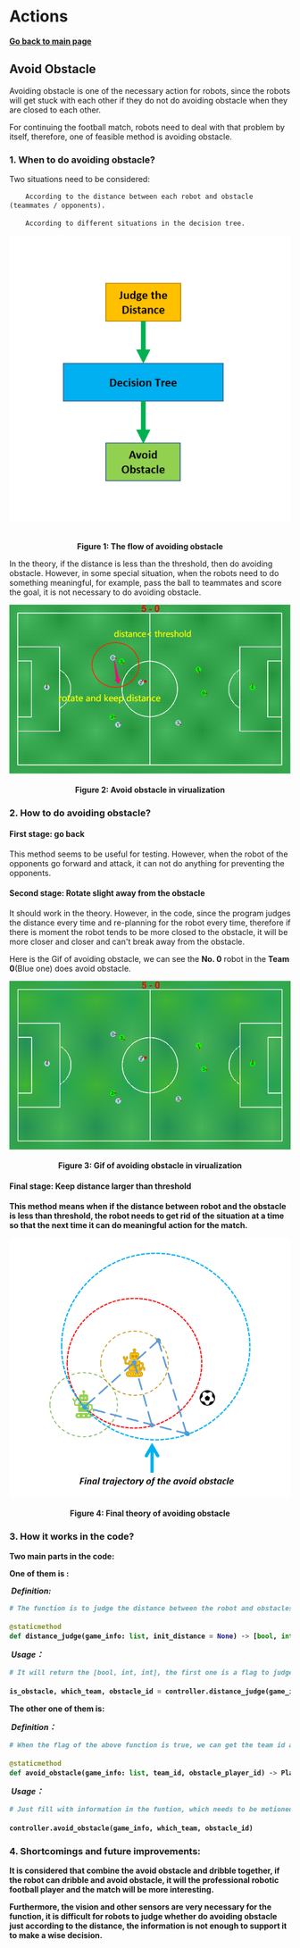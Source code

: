 

# **Actions**

**[Go back to main page](../../Documentation.md)**

## Avoid Obstacle

Avoiding obstacle is one of the necessary action for robots, since the robots will get stuck with each other if they do not do avoiding obstacle when they are closed to each other. 

For continuing the football match, robots need to deal with that problem by itself, therefore, one of feasible method is avoiding obstacle.



### 1. When to do avoiding obstacle?

   Two situations need to be considered:

        According to the distance between each robot and obstacle (teammates / opponents).
        
        According to different situations in the decision tree.

   <p align="center">
      <img src="../../Images/avoid_obstacle_flow.png" /><br><br>
      <center><b>Figure 1: The flow of avoiding obstacle</b></center>
   </p>




In the theory, if the distance is less than the threshold, then do avoiding obstacle. However, in some special situation, when the robots need to do something meaningful, for example, pass the ball to teammates and score the goal, it is not necessary to do avoiding obstacle. 

   <p align="center">
      <img src="../../Images/Avoid_obstacle.png" /><br><br>
      <b>Figure 2: Avoid obstacle in virualization</b>
   </p>

   

### 2. How to do avoiding obstacle?

   #### First stage: go back

This method seems to be useful for testing. However, when the robot of the opponents go forward and attack, it can not do anything for preventing the opponents.
        
   #### Second stage: Rotate slight away from the obstacle

It should work in the theory. However, in the code, since the program judges the distance every time and re-planning for the robot every time,  therefore if there is moment the robot tends to be more closed to the obstacle, it will be more closer and closer and can't break away from the obstacle.

Here is the Gif of avoiding obstacle, we can see the **No. 0** robot in the **Team 0**(Blue one) does avoid obstacle.

   <p align="center">
      <img src="../../Images/Avoid_obstacle.gif" /><br><br>
      <b>Figure 3: Gif of avoiding obstacle in virualization<b />
   </p>



   #### Final stage: Keep distance larger than threshold

This method means when if the distance between robot and the obstacle is less than threshold, the robot needs to get rid of the situation at a time so that the next time it can do meaningful action for the match. 

   <p align="center">
      <img src="../../Images/avoid_obstacle_theory.png" /><br><br>
       <b>Figure 4: Final theory of avoiding obstacle</b>
   </p>


### 3. How it works in the code?

Two main parts in the code:

**One of them is :**

​	*Definition:*

```python
# The function is to judge the distance between the robot and obstacles (Teammates, opponents, ball).

@staticmethod
def distance_judge(game_info: list, init_distance = None) -> [bool, int, int]:
```
​	*Usage：*

```python
# It will return the [bool, int, int], the first one is a flag to judge whether the robot meets the obstacle or not. The second one and the third one are team id and player id of the robot which meets obstacle respectively. 

is_obstacle, which_team, obstacle_id = controller.distance_judge(game_info)
```

**The  other one of them is:** 

​	*Definition：*

```python
# When the flag of the above function is true, we can get the team id and player id from distance_judge() function and put them here so that the robot can do avoid_obstacle().

@staticmethod
def avoid_obstacle(game_info: list, team_id, obstacle_player_id) -> PlayerCommand:
```

​	*Usage：*

```python
# Just fill with information in the funtion, which needs to be metioned here is that the avoid_obstacle() function reuses the go_around_the_point() function, but changes the parameters.

controller.avoid_obstacle(game_info, which_team, obstacle_id)
```



### 4. Shortcomings and future improvements:

It is considered that combine the avoid obstacle and dribble together, if the robot can dribble and avoid obstacle, it will the professional robotic football player and the match will be more interesting.

Furthermore, the vision and other sensors are very necessary for the function, it is difficult for robots to judge whether do avoiding obstacle just according to the distance, the information is not enough to support it to make a wise decision.  
        
</p>
